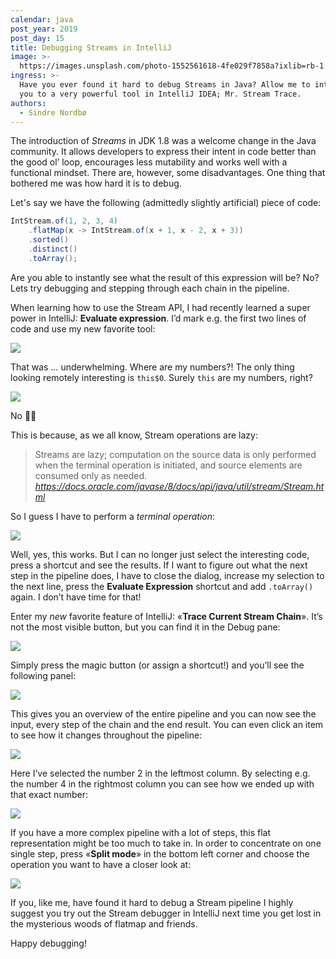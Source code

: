 ```yaml
---
calendar: java
post_year: 2019
post_day: 15
title: Debugging Streams in IntelliJ
image: >-
  https://images.unsplash.com/photo-1552561618-4fe029f7858a?ixlib=rb-1.2.1&ixid=eyJhcHBfaWQiOjEyMDd9&auto=format&fit=crop&w=1326&q=80
ingress: >-
  Have you ever found it hard to debug Streams in Java? Allow me to introduce
  you to a very powerful tool in IntelliJ IDEA; Mr. Stream Trace.
authors:
  - Sindre Nordbø
---
```

The introduction of _Streams_ in JDK 1.8 was a welcome change in the Java community. It allows developers to express their intent in code better than the good ol’ loop, encourages less mutability and works well with a functional mindset. There are, however, some disadvantages. One thing that bothered me was how hard it is to debug.

Let's say we have the following (admittedly slightly artificial) piece of code:

```java
IntStream.of(1, 2, 3, 4)
    .flatMap(x -> IntStream.of(x + 1, x - 2, x + 3))
    .sorted()
    .distinct()
    .toArray();
```

Are you able to instantly see what the result of this expression will be? No? Lets try debugging and stepping through each chain in the pipeline.

When learning how to use the Stream API, I had recently learned a super power in IntelliJ: **Evaluate expression**. I’d mark e.g. the first two lines of code and use my new favorite tool:

![](https://i.ibb.co/LrXxWD3/1-evaluate-expression.png)

That was … underwhelming. Where are my numbers?! The only thing looking remotely interesting is `this$0`. Surely `this` are my numbers, right?

![](https://i.ibb.co/1KZLqMn/2-evaluate-expression-2.png)

No 🤦‍♀️

This is because, as we all know, Stream operations are lazy:

> Streams are lazy; computation on the source data is only performed when the terminal operation is initiated, and source elements are consumed only as needed.
> _https://docs.oracle.com/javase/8/docs/api/java/util/stream/Stream.html_

So I guess I have to perform a _terminal operation_:

![](https://i.ibb.co/HGpf0xx/3-evaluate-expression-terminator.png)

Well, yes, this works. But I can no longer just select the interesting code, press a shortcut and see the results. If I want to figure out what the next step in the pipeline does, I have to close the dialog, increase my selection to the next line, press the **Evaluate Expression** shortcut and add `.toArray()` again. I don’t have time for that!

Enter my _new_ favorite feature of IntelliJ: «**Trace Current Stream Chain**». It’s not the most visible button, but you can find it in the Debug pane:

![](https://i.ibb.co/0VKD6dR/5-stream-debugger-hint.png)

Simply press the magic button (or assign a shortcut!) and you’ll see the following panel:

![](https://i.ibb.co/7bnZpGd/6-stream-debugger.png)

This gives you an overview of the entire pipeline and you can now see the input, every step of the chain and the end result. You can even click an item to see how it changes throughout the pipeline:

![](https://i.ibb.co/1Jn8K7x/7-stream-debugger-selected-input.png)

Here I’ve selected the number 2 in the leftmost column. By selecting e.g. the number 4 in the rightmost column you can see how we ended up with that exact number:

![](https://i.ibb.co/BC9sjcb/8-stream-debugger-selected-output.png)

If you have a more complex pipeline with a lot of steps, this flat representation might be too much to take in. In order to concentrate on one single step, press «**Split mode**» in the bottom left corner and choose the operation you want to have a closer look at:

![](https://i.ibb.co/rdCJZT6/9-1-split-mode.png)

If you, like me, have found it hard to debug a Stream pipeline I highly suggest you try out the Stream debugger in IntelliJ next time you get lost in the mysterious woods of flatmap and friends.

Happy debugging!
